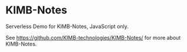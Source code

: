 # KIMB-Notes

Serverless Demo for KIMB-Notes, JavaScript only.

See https://github.com/KIMB-technologies/KIMB-Notes/ for more about KIMB-Notes.